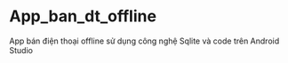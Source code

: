 # App_ban_dt_offline
App bán điện thoại offline sử dụng công nghệ Sqlite và code trên Android Studio
